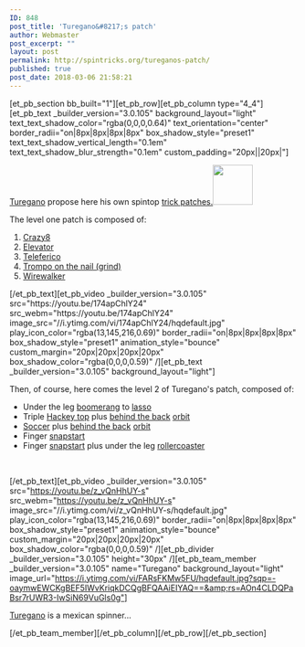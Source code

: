 ```yaml
---
ID: 848
post_title: 'Turegano&#8217;s patch'
author: Webmaster
post_excerpt: ""
layout: post
permalink: http://spintricks.org/tureganos-patch/
published: true
post_date: 2018-03-06 21:58:21
---
```

[et_pb_section bb_built="1"][et_pb_row][et_pb_column type="4_4"][et_pb_text _builder_version="3.0.105" background_layout="light" text_text_shadow_color="rgba(0,0,0,0.64)" text_orientation="center" border_radii="on|8px|8px|8px|8px" box_shadow_style="preset1" text_text_shadow_vertical_length="0.1em" text_text_shadow_blur_strength="0.1em" custom_padding="20px||20px|"]

<a href="/category/spinners/turegano">Turegano</a> propose here his own spintop <a href="/category/learning/patches-and-ladders/patches">trick patches.<img class="alignright size-full wp-image-849" src="http://spintricks.org/wp-content/uploads/2018/03/patch-Turegano2-70px.jpg" alt="" width="70" height="70" /></a>

The level one patch is composed of:
<ol>
 	<li><a href="/tag/crazy8">Crazy8</a></li>
 	<li><a href="/tag/elevator">Elevator</a></li>
 	<li><a href="/tag/teleferico">Teleferico</a></li>
 	<li><a href="/tag/grind">Trompo on the nail (grind)</a></li>
 	<li><a href="/tag/wirewalker">Wirewalker</a></li>
</ol>
[/et_pb_text][et_pb_video _builder_version="3.0.105" src="https://youtu.be/174apChlY24" src_webm="https://youtu.be/174apChlY24" image_src="//i.ytimg.com/vi/174apChlY24/hqdefault.jpg" play_icon_color="rgba(13,145,216,0.69)" border_radii="on|8px|8px|8px|8px" box_shadow_style="preset1" animation_style="bounce" custom_margin="20px|20px|20px|20px" box_shadow_color="rgba(0,0,0,0.59)" /][et_pb_text _builder_version="3.0.105" background_layout="light"]

Then, of course, here comes the level 2 of Turegano's patch, composed of:
<ul>
 	<li>Under the leg <a href="/tag/boomerang">boomerang</a> to <a href="/tag/lasso">lasso</a></li>
 	<li>Triple <a href="/tag/hackey-top">Hackey top</a> plus <a href="/tag/behind-the-back">behind the back</a> <a href="/tag/orbits">orbit</a></li>
 	<li><a href="/tag/soccer">Soccer</a> plus <a href="/tag/behind-the-back">behind the back</a> <a href="/tag/orbits">orbit</a></li>
 	<li>Finger <a href="/tag/snapstart">snapstart</a></li>
 	<li>Finger <a href="/tag/snapstart">snapstart</a> plus under the leg <a href="/tag/rollercoaster">rollercoaster</a></li>
</ul>
&nbsp;

[/et_pb_text][et_pb_video _builder_version="3.0.105" src="https://youtu.be/z_vQnHhUY-s" src_webm="https://youtu.be/z_vQnHhUY-s" image_src="//i.ytimg.com/vi/z_vQnHhUY-s/hqdefault.jpg" play_icon_color="rgba(13,145,216,0.69)" border_radii="on|8px|8px|8px|8px" box_shadow_style="preset1" animation_style="bounce" custom_margin="20px|20px|20px|20px" box_shadow_color="rgba(0,0,0,0.59)" /][et_pb_divider _builder_version="3.0.105" height="30px" /][et_pb_team_member _builder_version="3.0.105" name="Turegano" background_layout="light" image_url="https://i.ytimg.com/vi/FARsFKMw5FU/hqdefault.jpg?sqp=-oaymwEWCKgBEF5IWvKriqkDCQgBFQAAiEIYAQ==&amp;rs=AOn4CLDQPaBsr7rUWR3-IwSiN69VuGls0g"]

<a href="/category/spinners/turegano">Turegano</a> is a mexican spinner...

[/et_pb_team_member][/et_pb_column][/et_pb_row][/et_pb_section]